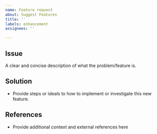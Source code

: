```yaml
---
name: Feature request
about: Suggest Features
title: ''
labels: enhancement
assignees: ''

---
```


## Issue
A clear and concise description of what the problem/feature is.

## Solution
* Provide steps or ideals to how to implement or investigate this new feature.

## References
* Provide additional context and external references here
